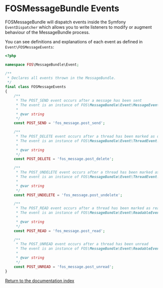 FOSMessageBundle Events
=======================

FOSMessageBundle will dispatch events inside the Symfony `EventDispatcher` which allows
you to write listeners to modify or augment behaviour of the MessageBundle process.

You can see definitions and explanations of each event as defined in `Event\FOSMessageEvents`:

```php
<?php

namespace FOS\MessageBundle\Event;

/**
 * Declares all events thrown in the MessageBundle.
 */
final class FOSMessageEvents
{
    /**
     * The POST_SEND event occurs after a message has been sent
     * The event is an instance of FOS\MessageBundle\Event\MessageEvent.
     *
     * @var string
     */
    const POST_SEND = 'fos_message.post_send';

    /**
     * The POST_DELETE event occurs after a thread has been marked as deleted
     * The event is an instance of FOS\MessageBundle\Event\ThreadEvent.
     *
     * @var string
     */
    const POST_DELETE = 'fos_message.post_delete';

    /**
     * The POST_UNDELETE event occurs after a thread has been marked as undeleted
     * The event is an instance of FOS\MessageBundle\Event\ThreadEvent.
     *
     * @var string
     */
    const POST_UNDELETE = 'fos_message.post_undelete';

    /**
     * The POST_READ event occurs after a thread has been marked as read
     * The event is an instance of FOS\MessageBundle\Event\ReadableEvent.
     *
     * @var string
     */
    const POST_READ = 'fos_message.post_read';

    /**
     * The POST_UNREAD event occurs after a thread has been unread
     * The event is an instance of FOS\MessageBundle\Event\ReadableEvent.
     *
     * @var string
     */
    const POST_UNREAD = 'fos_message.post_unread';
}
```

[Return to the documentation index](00-index.md)

